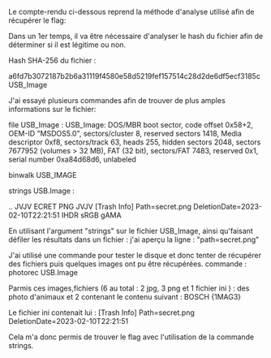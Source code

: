 Le compte-rendu ci-dessous reprend la méthode d'analyse utilisé afin de récupérer le flag:


Dans un 1er temps, il va être nécessaire d'analyser le hash du fichier afin de déterminer si il est légitime ou non.

Hash SHA-256 du fichier :

a6fd7b3072187b2b6a31119f4580e58d5219fef157514c28d2de6df5ecf3185c USB_Image

J'ai essayé plusieurs commandes afin de trouver de plus amples informations sur le fichier:

file USB_Image : USB_Image: DOS/MBR boot sector, code offset 0x58+2, OEM-ID "MSDOS5.0", sectors/cluster 8, reserved sectors 1418, Media descriptor 0xf8, sectors/track 63, heads 255, hidden sectors 2048, sectors 7677952 (volumes > 32 MB), FAT (32 bit), sectors/FAT 7483, reserved 0x1, serial number 0xa84d68d6, unlabeled

binwalk USB_IMAGE

strings USB.Image :

..
JVJV ECRET PNG JVJV [Trash Info] Path=secret.png DeletionDate=2023-02-10T22:21:51 IHDR sRGB gAMA

En utilisant l'argument "strings" sur le fichier USB_Image, ainsi qu'faisant défiler les résultats dans un fichier : j'ai aperçu la ligne : "path=secret.png"

J'ai utilisé une commande pour tester le disque et donc tenter de récupérer des fichiers puis quelques images ont pu être récupérées. commande : photorec USB.Image

Parmis ces images,fichiers (6 au total : 2 jpg, 3 png et 1 fichier ini ) : des photo d'animaux et 2 contenant le contenu suivant : BOSCH {1MAG3}

Le fichier ini contenait lui : [Trash Info] Path=secret.png DeletionDate=2023-02-10T22:21:51

Cela m'a donc permis de trouver le flag avec l'utilisation de la commande strings.
